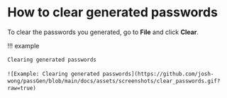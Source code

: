 # How to clear generated passwords

To clear the passwords you generated, go to **File** and click **Clear**.

!!! example
    
    Clearing generated passwords
    
    ![Example: Clearing generated passwords](https://github.com/josh-wong/passGen/blob/main/docs/assets/screenshots/clear_passwords.gif?raw=true)
